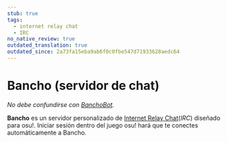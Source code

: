```yaml
---
stub: true
tags:
  - internet relay chat
  - IRC
no_native_review: true
outdated_translation: true
outdated_since: 2a73fa15eba9ab6f0c0fbe547d71933628aedc64
---
```


# Bancho (servidor de chat)

*No debe confundirse con [BanchoBot](/wiki/BanchoBot).*

**Bancho** es un servidor personalizado de [Internet Relay Chat](/wiki/Community/Internet_Relay_Chat)(*IRC*) diseñado para osu!. Iniciar sesión dentro del juego osu! hará que te conectes automáticamente a Bancho.
